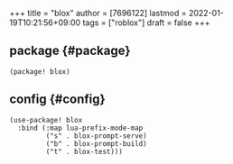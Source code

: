 +++
title = "blox"
author = [7696122]
lastmod = 2022-01-19T10:21:56+09:00
tags = ["roblox"]
draft = false
+++

## package {#package}

```elisp
(package! blox)
```


## config {#config}

```elisp
(use-package! blox
  :bind (:map lua-prefix-mode-map
         ("s" . blox-prompt-serve)
         ("b" . blox-prompt-build)
         ("t" . blox-test)))
```
